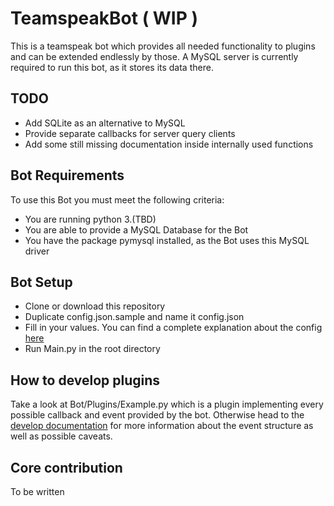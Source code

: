 # TeamspeakBot ( WIP )

This is a teamspeak bot which provides all needed functionality to plugins and can be extended endlessly by those. A MySQL server is currently required to run this bot, as it stores its data there.

## TODO
- Add SQLite as an alternative to MySQL
- Provide separate callbacks for server query clients
- Add some still missing documentation inside internally used functions

## Bot Requirements
To use this Bot you must meet the following criteria:
- You are running python 3.(TBD)
- You are able to provide a MySQL Database for the Bot
- You have the package pymysql installed, as the Bot uses this MySQL driver

## Bot Setup
- Clone or download this repository
- Duplicate config.json.sample and name it config.json
- Fill in your values. You can find a complete explanation about the config [here](#)
- Run Main.py in the root directory

## How to develop plugins
Take a look at Bot/Plugins/Example.py which is a plugin implementing every possible callback and event provided by the bot. Otherwise head to the [develop documentation](doc/develop.md) for more information about the event structure as well as possible caveats.

## Core contribution
To be written